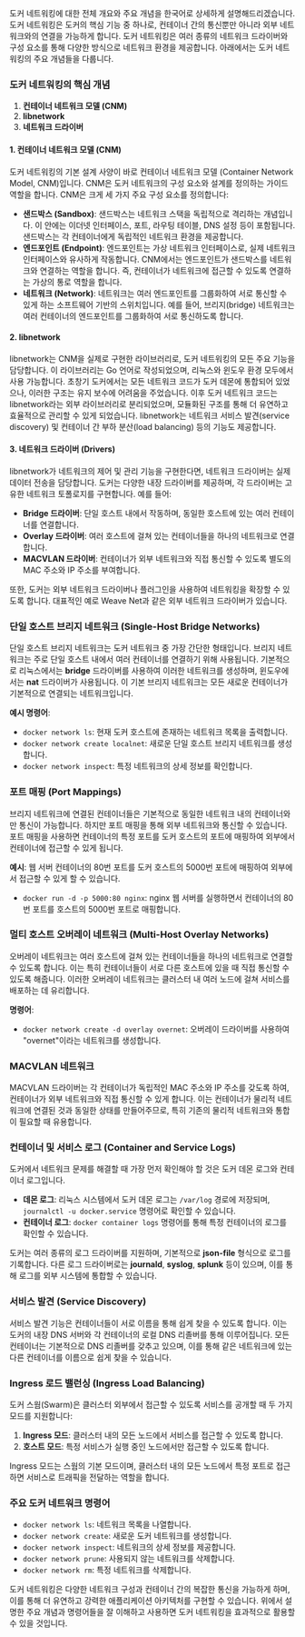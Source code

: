 도커 네트워킹에 대한 전체 개요와 주요 개념을 한국어로 상세하게 설명해드리겠습니다. 도커 네트워킹은 도커의 핵심 기능 중 하나로, 컨테이너 간의 통신뿐만 아니라 외부 네트워크와의 연결을 가능하게 합니다. 도커 네트워킹은 여러 종류의 네트워크 드라이버와 구성 요소를 통해 다양한 방식으로 네트워크 환경을 제공합니다. 아래에서는 도커 네트워킹의 주요 개념들을 다룹니다.

### 도커 네트워킹의 핵심 개념
1. **컨테이너 네트워크 모델 (CNM)**
2. **libnetwork**
3. **네트워크 드라이버**

#### 1. 컨테이너 네트워크 모델 (CNM)
도커 네트워킹의 기본 설계 사양이 바로 컨테이너 네트워크 모델 (Container Network Model, CNM)입니다. CNM은 도커 네트워크의 구성 요소와 설계를 정의하는 가이드 역할을 합니다. CNM은 크게 세 가지 주요 구성 요소를 정의합니다:
- **샌드박스 (Sandbox)**: 샌드박스는 네트워크 스택을 독립적으로 격리하는 개념입니다. 이 안에는 이더넷 인터페이스, 포트, 라우팅 테이블, DNS 설정 등이 포함됩니다. 샌드박스는 각 컨테이너에게 독립적인 네트워크 환경을 제공합니다.
- **엔드포인트 (Endpoint)**: 엔드포인트는 가상 네트워크 인터페이스로, 실제 네트워크 인터페이스와 유사하게 작동합니다. CNM에서는 엔드포인트가 샌드박스를 네트워크와 연결하는 역할을 합니다. 즉, 컨테이너가 네트워크에 접근할 수 있도록 연결하는 가상의 통로 역할을 합니다.
- **네트워크 (Network)**: 네트워크는 여러 엔드포인트를 그룹화하여 서로 통신할 수 있게 하는 소프트웨어 기반의 스위치입니다. 예를 들어, 브리지(bridge) 네트워크는 여러 컨테이너의 엔드포인트를 그룹화하여 서로 통신하도록 합니다.

#### 2. libnetwork
libnetwork는 CNM을 실제로 구현한 라이브러리로, 도커 네트워킹의 모든 주요 기능을 담당합니다. 이 라이브러리는 Go 언어로 작성되었으며, 리눅스와 윈도우 환경 모두에서 사용 가능합니다. 초창기 도커에서는 모든 네트워크 코드가 도커 데몬에 통합되어 있었으나, 이러한 구조는 유지 보수에 어려움을 주었습니다. 이후 도커 네트워크 코드는 libnetwork라는 외부 라이브러리로 분리되었으며, 모듈화된 구조를 통해 더 유연하고 효율적으로 관리할 수 있게 되었습니다. libnetwork는 네트워크 서비스 발견(service discovery) 및 컨테이너 간 부하 분산(load balancing) 등의 기능도 제공합니다.

#### 3. 네트워크 드라이버 (Drivers)
libnetwork가 네트워크의 제어 및 관리 기능을 구현한다면, 네트워크 드라이버는 실제 데이터 전송을 담당합니다. 도커는 다양한 내장 드라이버를 제공하며, 각 드라이버는 고유한 네트워크 토폴로지를 구현합니다. 예를 들어:
- **Bridge 드라이버**: 단일 호스트 내에서 작동하며, 동일한 호스트에 있는 여러 컨테이너를 연결합니다.
- **Overlay 드라이버**: 여러 호스트에 걸쳐 있는 컨테이너들을 하나의 네트워크로 연결합니다.
- **MACVLAN 드라이버**: 컨테이너가 외부 네트워크와 직접 통신할 수 있도록 별도의 MAC 주소와 IP 주소를 부여합니다.

또한, 도커는 외부 네트워크 드라이버나 플러그인을 사용하여 네트워킹을 확장할 수 있도록 합니다. 대표적인 예로 Weave Net과 같은 외부 네트워크 드라이버가 있습니다.

### 단일 호스트 브리지 네트워크 (Single-Host Bridge Networks)
단일 호스트 브리지 네트워크는 도커 네트워크 중 가장 간단한 형태입니다. 브리지 네트워크는 주로 단일 호스트 내에서 여러 컨테이너를 연결하기 위해 사용됩니다. 기본적으로 리눅스에서는 **bridge** 드라이버를 사용하여 이러한 네트워크를 생성하며, 윈도우에서는 **nat** 드라이버가 사용됩니다. 이 기본 브리지 네트워크는 모든 새로운 컨테이너가 기본적으로 연결되는 네트워크입니다.

**예시 명령어**:
- `docker network ls`: 현재 도커 호스트에 존재하는 네트워크 목록을 출력합니다.
- `docker network create localnet`: 새로운 단일 호스트 브리지 네트워크를 생성합니다.
- `docker network inspect`: 특정 네트워크의 상세 정보를 확인합니다.

### 포트 매핑 (Port Mappings)
브리지 네트워크에 연결된 컨테이너들은 기본적으로 동일한 네트워크 내의 컨테이너와만 통신이 가능합니다. 하지만 포트 매핑을 통해 외부 네트워크와 통신할 수 있습니다. 포트 매핑을 사용하면 컨테이너의 특정 포트를 도커 호스트의 포트에 매핑하여 외부에서 컨테이너에 접근할 수 있게 됩니다.

**예시**: 웹 서버 컨테이너의 80번 포트를 도커 호스트의 5000번 포트에 매핑하여 외부에서 접근할 수 있게 할 수 있습니다.
- `docker run -d -p 5000:80 nginx`: nginx 웹 서버를 실행하면서 컨테이너의 80번 포트를 호스트의 5000번 포트로 매핑합니다.

### 멀티 호스트 오버레이 네트워크 (Multi-Host Overlay Networks)
오버레이 네트워크는 여러 호스트에 걸쳐 있는 컨테이너들을 하나의 네트워크로 연결할 수 있도록 합니다. 이는 특히 컨테이너들이 서로 다른 호스트에 있을 때 직접 통신할 수 있도록 해줍니다. 이러한 오버레이 네트워크는 클러스터 내 여러 노드에 걸쳐 서비스를 배포하는 데 유리합니다.

**명령어**:
- `docker network create -d overlay overnet`: 오버레이 드라이버를 사용하여 "overnet"이라는 네트워크를 생성합니다.

### MACVLAN 네트워크
MACVLAN 드라이버는 각 컨테이너가 독립적인 MAC 주소와 IP 주소를 갖도록 하여, 컨테이너가 외부 네트워크와 직접 통신할 수 있게 합니다. 이는 컨테이너가 물리적 네트워크에 연결된 것과 동일한 상태를 만들어주므로, 특히 기존의 물리적 네트워크와 통합이 필요할 때 유용합니다.

### 컨테이너 및 서비스 로그 (Container and Service Logs)
도커에서 네트워크 문제를 해결할 때 가장 먼저 확인해야 할 것은 도커 데몬 로그와 컨테이너 로그입니다.
- **데몬 로그**: 리눅스 시스템에서 도커 데몬 로그는 `/var/log` 경로에 저장되며, `journalctl -u docker.service` 명령어로 확인할 수 있습니다.
- **컨테이너 로그**: `docker container logs` 명령어를 통해 특정 컨테이너의 로그를 확인할 수 있습니다.

도커는 여러 종류의 로그 드라이버를 지원하며, 기본적으로 **json-file** 형식으로 로그를 기록합니다. 다른 로그 드라이버로는 **journald**, **syslog**, **splunk** 등이 있으며, 이를 통해 로그를 외부 시스템에 통합할 수 있습니다.

### 서비스 발견 (Service Discovery)
서비스 발견 기능은 컨테이너들이 서로 이름을 통해 쉽게 찾을 수 있도록 합니다. 이는 도커의 내장 DNS 서버와 각 컨테이너의 로컬 DNS 리졸버를 통해 이루어집니다. 모든 컨테이너는 기본적으로 DNS 리졸버를 갖추고 있으며, 이를 통해 같은 네트워크에 있는 다른 컨테이너를 이름으로 쉽게 찾을 수 있습니다.

### Ingress 로드 밸런싱 (Ingress Load Balancing)
도커 스웜(Swarm)은 클러스터 외부에서 접근할 수 있도록 서비스를 공개할 때 두 가지 모드를 지원합니다:
1. **Ingress 모드**: 클러스터 내의 모든 노드에서 서비스를 접근할 수 있도록 합니다.
2. **호스트 모드**: 특정 서비스가 실행 중인 노드에서만 접근할 수 있도록 합니다.

Ingress 모드는 스웜의 기본 모드이며, 클러스터 내의 모든 노드에서 특정 포트로 접근하면 서비스로 트래픽을 전달하는 역할을 합니다.

### 주요 도커 네트워크 명령어
- `docker network ls`: 네트워크 목록을 나열합니다.
- `docker network create`: 새로운 도커 네트워크를 생성합니다.
- `docker network inspect`: 네트워크의 상세 정보를 제공합니다.
- `docker network prune`: 사용되지 않는 네트워크를 삭제합니다.
- `docker network rm`: 특정 네트워크를 삭제합니다.

도커 네트워킹은 다양한 네트워크 구성과 컨테이너 간의 복잡한 통신을 가능하게 하며, 이를 통해 더 유연하고 강력한 애플리케이션 아키텍처를 구현할 수 있습니다. 위에서 설명한 주요 개념과 명령어들을 잘 이해하고 사용하면 도커 네트워킹을 효과적으로 활용할 수 있을 것입니다.